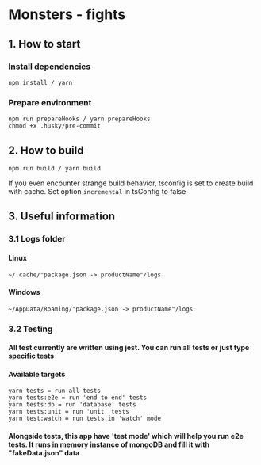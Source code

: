 # Monsters - fights

## 1. How to start

### Install dependencies

```shell
npm install / yarn
```

### Prepare environment

```shell
npm run prepareHooks / yarn prepareHooks
chmod +x .husky/pre-commit
```

## 2. How to build

```shell
npm run build / yarn build
```

If you even encounter strange build behavior, tsconfig is set to create build with cache. Set option `incremental` in
tsConfig to false

## 3. Useful information

### 3.1 Logs folder

#### Linux

```text
~/.cache/"package.json -> productName"/logs
```

#### Windows

```text
~/AppData/Roaming/"package.json -> productName"/logs
```

### 3.2 Testing

#### All test currently are written using jest. You can run all tests or just type specific tests

#### Available targets

```text
yarn tests = run all tests
yarn tests:e2e = run 'end to end' tests
yarn tests:db = run 'database' tests
yarn tests:unit = run 'unit' tests
yarn test:watch = run tests in 'watch' mode
```

#### Alongside tests, this app have 'test mode' which will help you run e2e tests. It runs in memory instance of mongoDB and fill it with "fakeData.json" data
